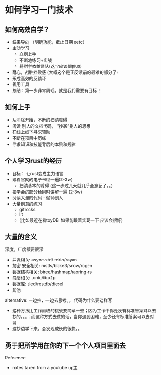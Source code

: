 
# 如何学习一门技术


## 如何高效自学？
* 结果导向 （明确功能，截止日期 eetc）
* 主动学习
  * 立刻上手
  * 不断地练习+实战
  * 将所学教给团队(这个应该很plus)
* 耐心，战胜挫败感 (大概这个是正反馈前的最难的部分了)
* 形成高效的反馈环
* 善用工具
* 总结：第一步非常周瑶，就是我们需要有目标！


## 如何上手
* 从消除开始，不断的扫清障碍
* 阅读 别人的文档代码， "抄袭"别人的思想
* 在线上线下寻求辅助
* 不断在项目中历练
* 寻求知识和技能背后的本质和规律


## 个人学习rust的经历
* 目标： 让rust变成主力语言
* 跟着官网的电子书过一遍(2-3w)
  * 扫清基本的障碍 (这一步过几天就几乎全忘记了。。)
* 把学会的部分给同时讲解一遍 (2-3w)
* 阅读大量的代码  - 偷师别人
* 大量刻意的练习 
  * gitrocks
  * lit
  * (比如最近在看toyDB, 如果能跟着实现一下  应该会很好)

## 大量的含义
深度，广度都要很深
* 并发相关: async-std/ tokio/rayon
* 加密 安全相关: rustls/blake3/snow/rcgen
* 数据结构相关: btree/hashmap/raoring-rs
* 网络相关: tonic/libp2p
* 数据库: sled/rostdb/diesel
* 其他


alternative: 一边抄，一边去思考。。 代码为什么要这样写
* 这种方法比工作面临的挑战要简单一些；因为工作中你是没有标准答案可以去抄的。。。；而这种方式去做的话，当你遇到困难，至少还有标准答案可以去对照
* 边抄边学下来，会发现成长的很快。。


## 勇于把所学用在你的下一个个人项目里面去

 


Reference
* notes taken from a youtube up主
